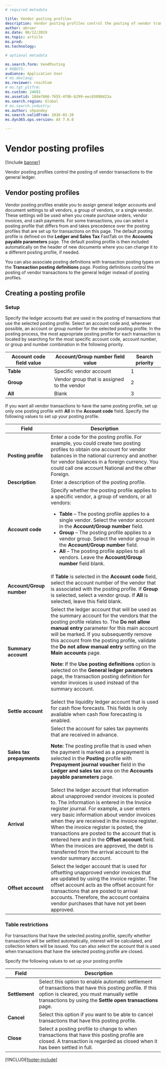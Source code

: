 ```yaml
---
# required metadata

title: Vendor posting profiles
description: Vendor posting profiles control the posting of vendor transactions to the general ledger.
author: abruer
ms.date: 06/12/2019
ms.topic: article
ms.prod: 
ms.technology: 

# optional metadata

ms.search.form: VendPosting
# ROBOTS: 
audience: Application User
# ms.devlang: 
ms.reviewer: roschlom
# ms.tgt_pltfrm: 
ms.custom: 24691
ms.assetid: 18def866-7655-4f0b-b299-eec83098d23a
ms.search.region: Global
# ms.search.industry: 
ms.author: shpandey
ms.search.validFrom: 2016-02-28
ms.dyn365.ops.version: AX 7.0.0

---
```


# Vendor posting profiles

[!include [banner](../includes/banner.md)]

Vendor posting profiles control the posting of vendor transactions to the general ledger.

Vendor posting profiles
-----------------------

Vendor posting profiles enable you to assign general ledger accounts and document settings to all vendors, a group of vendors, or a single vendor. These settings will be used when you create purchase orders, vendor invoices, and cash payments. For some transactions, you can select a posting profile that differs from and takes precedence over the posting profiles that are set up for transactions on this page. The default posting profile is defined on the **Ledger and Sales Tax** FastTab on the **Accounts payable parameters** page. The default posting profile is then included automatically on the header of new documents where you can change it to a different posting profile, if needed.

You can also associate posting definitions with transaction posting types on the **Transaction posting definitions** page. Posting definitions control the posting of vendor transactions to the general ledger instead of posting profiles.

## Creating a posting profile
### **Setup**

Specify the ledger accounts that are used in the posting of transactions that use the selected posting profile. Select an account code and, whenever possible, an account or group number for the selected posting profile. In the posting process, the most appropriate posting profile for each transaction is located by searching for the most specific account code, account number, or group and number combination in the following priority.

| **Account code** field value | **Account/Group number** field value        | Search priority |
|------------------------------|---------------------------------------------|-----------------|
| **Table**                    | Specific vendor account                     | 1               |
| **Group**                    | Vendor group that is assigned to the vendor | 2               |
| **All**                      | Blank                                       | 3               |

If you want all vendor transactions to have the same posting profile, set up only one posting profile with **All** in the **Account code** field. Specify the following values to set up your posting profile.

<table>
<thead>
<tr class="header">
<th>Field</th>
<th>Description</th>
</tr>
</thead>
<tbody>
<tr class="odd">
<td><strong>Posting profile</strong></td>
<td>Enter a code for the posting profile. For example, you could create two posting profiles to obtain one account for vendor balances in the national currency and another for vendor balances in a foreign currency. You could call one account National and the other Foreign.</td>
</tr>
<tr class="even">
<td><strong>Description</strong></td>
<td>Enter a description of the posting profile.</td>
</tr>
<tr class="odd">
<td><strong>Account code</strong></td>
<td>Specify whether the posting profile applies to a specific vendor, a group of vendors, or all vendors:
<ul>
<li><strong>Table</strong> – The posting profile applies to a single vendor. Select the vendor account in the <strong>Account/Group number</strong> field.</li>
<li><strong>Group</strong> – The posting profile applies to a vendor group. Select the vendor group in the <strong>Account/Group number</strong> field.</li>
<li><strong>All</strong> – The posting profile applies to all vendors. Leave the <strong>Account/Group number</strong> field blank.</li>
</ul></td>
</tr>
<tr class="even">
<td><strong>Account/Group number</strong></td>
<td>If <strong>Table</strong> is selected in the <strong>Account code</strong> field, select the account number of the vendor that is associated with the posting profile. If <strong>Group</strong> is selected, select a vendor group. If <strong>All</strong> is selected, leave this field blank.</td>
</tr>
<tr class="odd">
<td><strong>Summary account</strong></td>
<td>Select the ledger account that will be used as the summary account for the vendors that the posting profile relates to. The <strong>Do not allow manual entry</strong> parameter for this main account will be marked. If you subsequently remove this account from the posting profile, validate the <strong>Do not allow manual entry</strong> setting on the <strong>Main accounts</strong> page. 
<p><strong>Note:</strong> If the <strong>Use posting definitions</strong> option is selected on the <strong>General ledger parameters</strong> page, the transaction posting definition for vendor invoices is used instead of the summary account.</p>
</td>
</tr>
<tr class="even">
<td><strong>Settle account</strong></td>
<td>Select the liquidity ledger account that is used for cash flow forecasts. This fields is only available when cash flow forecasting is enabled.</td>
</tr>
<tr class="odd">
<td><strong>Sales tax prepayments</strong></td>
<td>Select the account for sales tax payments that are received in advance.
<p><strong>Note:</strong> The posting profile that is used when the payment is marked as a prepayment is selected in the <strong>Posting</strong> profile with <strong>Prepayment journal voucher</strong> field in the <strong>Ledger and sales tax</strong> area on the <strong>Accounts payable parameters</strong> page.</p>
</td>
</tr>
<tr class="even">
<td><strong>Arrival</strong></td>
<td>Select the ledger account that information about unapproved vendor invoices is posted to. The information is entered in the Invoice register journal. For example, a user enters very basic information about vendor invoices when they are received in the invoice register. When the invoice register is posted, the transactions are posted to the account that is entered here and in the <strong>Offset account</strong> field. When the invoices are approved, the debt is transferred from the arrival account to the vendor summary account.</td>
</tr>
<tr class="odd">
<td><strong>Offset account</strong></td>
<td>Select the ledger account that is used for offsetting unapproved vendor invoices that are updated by using the invoice register. The offset account acts as the offset account for transactions that are posted to arrival accounts. Therefore, the account contains vendor purchases that have not yet been approved.</td>
</tr>
</tbody>
</table>


### **Table restrictions**

For transactions that have the selected posting profile, specify whether transactions will be settled automatically, interest will be calculated, and collection letters will be issued. You can also select the account that is used when transactions that have the selected posting profile are closed.

Specify the following values to set up your posting profile

| Field          | Description                                                                                                                                                                                                    |
|----------------|----------------------------------------------------------------------------------------------------------------------------------------------------------------------------------------------------------------|
| **Settlement** | Select this option to enable automatic settlement of transactions that have this posting profile. If this option is cleared, you must manually settle transactions by using the **Settle open transactions** page. |
| **Cancel**     | Select this option if you want to be able to cancel transactions that have this posting profile.                                                                                                               |
| **Close**      | Select a posting profile to change to when transactions that have this posting profile are closed. A transaction is regarded as closed when it has been settled in full.                                       |


[!INCLUDE[footer-include](../../includes/footer-banner.md)]